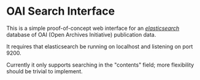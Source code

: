# OAI Search Interface
This is a simple proof-of-concept web interface for an [*elasticsearch*](http://www.elasticsearch.org) database of OAI (Open Archives Initiative) publication data.

It requires that elasticsearch be running on localhost and listening on port 9200.

Currently it only supports searching in the "contents" field; more flexibility should be trivial to implement.
